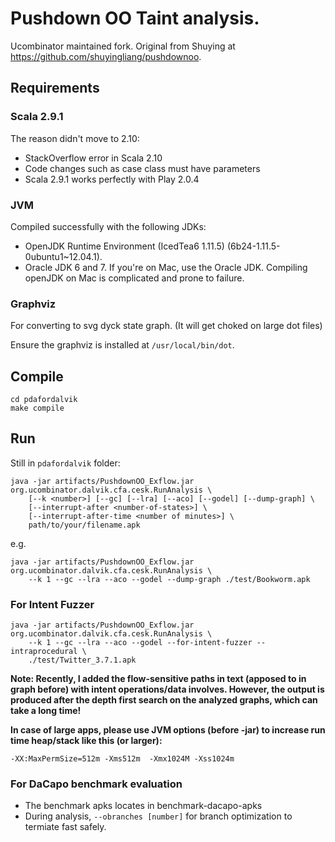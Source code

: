 # Pushdown OO Taint analysis.
Ucombinator maintained fork. Original from Shuying at https://github.com/shuyingliang/pushdownoo.

## Requirements

### Scala 2.9.1
The reason didn't move to 2.10:
* StackOverflow error in Scala 2.10
* Code changes such as case class must have parameters
* Scala 2.9.1 works perfectly with Play 2.0.4

### JVM
Compiled successfully with the following JDKs:
* OpenJDK Runtime Environment (IcedTea6 1.11.5) (6b24-1.11.5-0ubuntu1~12.04.1).
* Oracle JDK 6 and 7. If you're on Mac, use the Oracle JDK. Compiling openJDK on Mac is complicated and prone to failure.

### Graphviz
For converting to svg dyck state graph. (It will get choked on large dot files)

Ensure the graphviz is installed at `/usr/local/bin/dot`.

## Compile
```
cd pdafordalvik
make compile
```

## Run
Still in `pdafordalvik` folder:

```
java -jar artifacts/PushdownOO_Exflow.jar org.ucombinator.dalvik.cfa.cesk.RunAnalysis \
    [--k <number>] [--gc] [--lra] [--aco] [--godel] [--dump-graph] \
    [--interrupt-after <number-of-states>] \
    [--interrupt-after-time <number of minutes>] \
    path/to/your/filename.apk
```

e.g.
```
java -jar artifacts/PushdownOO_Exflow.jar org.ucombinator.dalvik.cfa.cesk.RunAnalysis \
    --k 1 --gc --lra --aco --godel --dump-graph ./test/Bookworm.apk
```

### For Intent Fuzzer

```
java -jar artifacts/PushdownOO_Exflow.jar org.ucombinator.dalvik.cfa.cesk.RunAnalysis \
    --k 1 --gc --lra --aco --godel --for-intent-fuzzer --intraprocedural \
    ./test/Twitter_3.7.1.apk
```

**Note: Recently, I added the flow-sensitive paths in text (apposed to in graph before) with intent operations/data involves. However, the output is produced after the depth first search on the analyzed graphs, which can take a long time!**

**In case of large apps, please use JVM options (before -jar) to increase run time heap/stack like this (or larger):**
```
-XX:MaxPermSize=512m -Xms512m  -Xmx1024M -Xss1024m
```

### For DaCapo benchmark evaluation
* The benchmark apks locates in benchmark-dacapo-apks
* During analysis, `--obranches [number]` for branch optimization to termiate fast safely.
